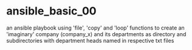 # ansible_basic_00
an ansible playbook using 'file', 'copy' and 'loop' functions to create an 'imaginary' company (company_x) and its departments as directory and subdirectories with department heads named in respective txt files

